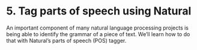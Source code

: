 # 5. Tag parts of speech using Natural

An important component of many natural language processing projects is being able to identify the grammar of a piece of text. We’ll learn how to do that with Natural’s parts of speech (POS) tagger.  